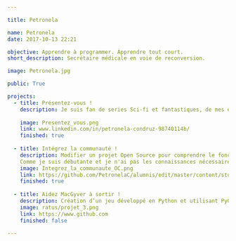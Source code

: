 ```yaml
---

title: Petronela

name: Petronela
date: 2017-10-13 22:21

objective: Apprendre à programmer. Apprendre tout court. 
short_description: Secrétaire médicale en voie de reconversion.

image: Petronela.jpg

public: True

projects:
  - title: Présentez-vous !
    description: Je suis fan de series Sci-fi et fantastiques, de mes enfants et des arts martiaux.
    
    image: Presentez_vous.png
    link: www.linkedin.com/in/petronela-condruz-98740114b/
    finished: true
       
  - title: Intégrez la communauté !
    description: Modifier un projet Open Source pour comprendre le fonctionnement de Git, de Github et des pull requests. 
    Comme je suis débutante et je n'ai pas les connaissances nécessaires pour proposer une amélioration à un vrai projet Open Source, je considère que le fait d'avoir introduit ma présentation dans Openclassrooms revient au même, donc objectif projet 2 atteint. 
    image: Integrez_la_communaute_OC.png
    link: https://github.com/PetronelaC/alumnis/edit/master/content/students/Petronela.md
    finished: true
    
  - title: Aidez MacGyver à sortir !
    description: Création d’un jeu développé en Python et utilisant PyGame.
    image: ratus/projet_3.png
    link: https://www.github.com
    finished: false
    
---
```

 
